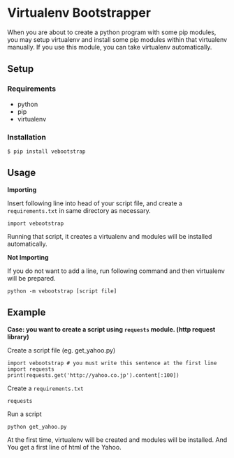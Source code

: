 Virtualenv Bootstrapper
========================

When you are about to create a python program with some pip modules, you may setup virtualenv and install some pip modules within that virtualenv manually. If you use this module, you can take virtualenv automatically.

Setup
-------------

### Requirements

* python
* pip
* virtualenv

### Installation

    $ pip install vebootstrap

Usage
--------------

**Importing**

Insert following line into head of your script file, and create a `requirements.txt` in same directory as necessary.

    import vebootstrap

Running that script, it creates a virtualenv and modules will be installed automatically.

**Not Importing**

If you do not want to add a line, run following command and then virtualenv will be prepared.

    python -m vebootstrap [script file]

Example
--------------

**Case: you want to create a script using `requests` module. (http request library)**

Create a script file (eg. get\_yahoo.py)

    import vebootstrap # you must write this sentence at the first line
    import requests
    print(requests.get('http://yahoo.co.jp').content[:100])

Create a `requirements.txt`

    requests

Run a script

    python get_yahoo.py

At the first time, virtualenv will be created and modules will be installed.
And You get a first line of html of the Yahoo.


